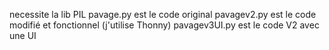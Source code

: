 necessite la lib PIL
pavage.py est le code original
pavagev2.py est le code modifié et fonctionnel (j'utilise Thonny)
pavagev3UI.py est le code V2 avec une UI
